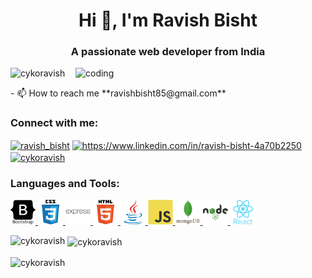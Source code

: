 <!DOCTYPE html>
<html lang="en">

<head>
    <meta charset="UTF-8">
    <meta http-equiv="X-UA-Compatible" content="IE=edge">
    <meta name="viewport" content="width=device-width, initial-scale=1.0">
</head>

<body>
    <h1 align="center">Hi 👋, I'm Ravish Bisht</h1>
    <h3 align="center">A passionate web developer from India</h3>
    <img align="right" alt="coding" width="400"
        src="https://cdn.videoplasty.com/animation/chill-coding-programming-lo-fi-animation-stock-animation-21874-1024x576.jpg">
     <p align="left"> <img src="https://komarev.com/ghpvc/?username=cykoravish&label=Profile%20views&color=0e75b6&style=flat" alt="cykoravish" /> </p>
     - 📫 How to reach me **ravishbisht85@gmail.com**
    <h3 align="left">Connect with me:</h3>
    <p align="left">
        <a href="https://twitter.com/ravish_bisht" target="blank"><img align="center"
                src="https://raw.githubusercontent.com/rahuldkjain/github-profile-readme-generator/master/src/images/icons/Social/twitter.svg"
                alt="ravish_bisht" height="30" width="40" /></a>
        <a href="https://linkedin.com/in/ravish-bisht-4a70b2250" target="blank"><img align="center"
                src="https://raw.githubusercontent.com/rahuldkjain/github-profile-readme-generator/master/src/images/icons/Social/linked-in-alt.svg"
                alt="https://www.linkedin.com/in/ravish-bisht-4a70b2250" height="30" width="40" /></a>
        <a href="https://instagram.com/cykoravish" target="blank"><img align="center"
                src="https://raw.githubusercontent.com/rahuldkjain/github-profile-readme-generator/master/src/images/icons/Social/instagram.svg"
                alt="cykoravish" height="30" width="40" /></a>
    </p>
     <h3 align="left">Languages and Tools:</h3>
    <p align="left"> <a href="https://getbootstrap.com" target="_blank" rel="noreferrer"> <img
                src="https://raw.githubusercontent.com/devicons/devicon/master/icons/bootstrap/bootstrap-plain-wordmark.svg"
                alt="bootstrap" width="40" height="40" /> </a> <a href="https://www.w3schools.com/css/" target="_blank"
            rel="noreferrer"> <img
                src="https://raw.githubusercontent.com/devicons/devicon/master/icons/css3/css3-original-wordmark.svg"
                alt="css3" width="40" height="40" /> </a> <a href="https://expressjs.com" target="_blank"
            rel="noreferrer"> <img
                src="https://raw.githubusercontent.com/devicons/devicon/master/icons/express/express-original-wordmark.svg"
                alt="express" width="40" height="40" /> </a> <a href="https://www.w3.org/html/" target="_blank"
            rel="noreferrer"> <img
                src="https://raw.githubusercontent.com/devicons/devicon/master/icons/html5/html5-original-wordmark.svg"
                alt="html5" width="40" height="40" /> </a> <a href="https://www.java.com" target="_blank"
            rel="noreferrer"> <img
                src="https://raw.githubusercontent.com/devicons/devicon/master/icons/java/java-original.svg" alt="java"
                width="40" height="40" /> </a> <a href="https://developer.mozilla.org/en-US/docs/Web/JavaScript"
            target="_blank" rel="noreferrer"> <img
                src="https://raw.githubusercontent.com/devicons/devicon/master/icons/javascript/javascript-original.svg"
                alt="javascript" width="40" height="40" /> </a> <a href="https://www.mongodb.com/" target="_blank"
            rel="noreferrer"> <img
                src="https://raw.githubusercontent.com/devicons/devicon/master/icons/mongodb/mongodb-original-wordmark.svg"
                alt="mongodb" width="40" height="40" /> </a> <a href="https://nodejs.org" target="_blank"
            rel="noreferrer"> <img
                src="https://raw.githubusercontent.com/devicons/devicon/master/icons/nodejs/nodejs-original-wordmark.svg"
                alt="nodejs" width="40" height="40" /> </a> <a href="https://reactjs.org/" target="_blank"
            rel="noreferrer"> <img
                src="https://raw.githubusercontent.com/devicons/devicon/master/icons/react/react-original-wordmark.svg"
                alt="react" width="40" height="40" /> </a> </p>
    <p><img align="left"
            src="https://github-readme-stats.vercel.app/api/top-langs?username=cykoravish&show_icons=true&locale=en&layout=compact"
            alt="cykoravish" /></p>
     <p>&nbsp;<img align="center"
            src="https://github-readme-stats.vercel.app/api?username=cykoravish&show_icons=true&locale=en"
            alt="cykoravish" /></p>
     <p><img align="center" src="https://github-readme-streak-stats.herokuapp.com/?user=cykoravish&" alt="cykoravish" />
    </p>
</body>
</html>
